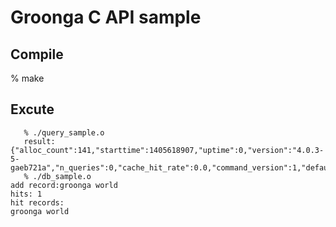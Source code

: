 # Groonga C API sample
## Compile
   % make
## Excute

```
   % ./query_sample.o
   result:{"alloc_count":141,"starttime":1405618907,"uptime":0,"version":"4.0.3-5-gaeb721a","n_queries":0,"cache_hit_rate":0.0,"command_version":1,"default_command_version":1,"max_command_version":2}
   % ./db_sample.o
add record:groonga world
hits: 1
hit records:
groonga world
```
